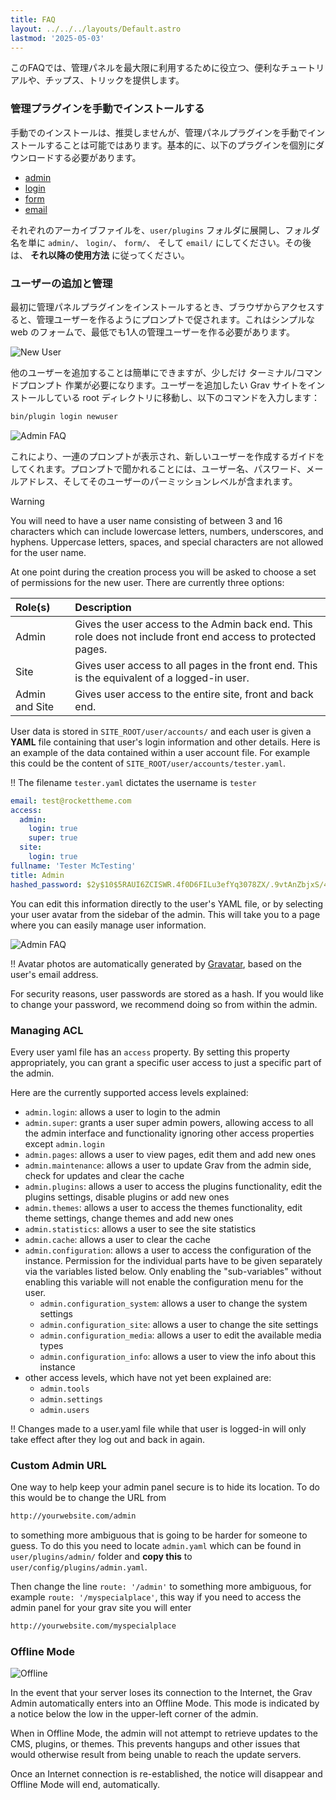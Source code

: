 ```yaml
---
title: FAQ
layout: ../../../layouts/Default.astro
lastmod: '2025-05-03'
---
```

このFAQでは、管理パネルを最大限に利用するために役立つ、便利なチュートリアルや、チップス、トリックを提供します。

<h3 id="manual-installation-of-admin">管理プラグインを手動でインストールする</h3>

手動でのインストールは、推奨しませんが、管理パネルプラグインを手動でインストールすることは可能ではあります。基本的に、以下のプラグインを個別にダウンロードする必要があります。

* [admin](https://github.com/getgrav/grav-plugin-admin/archive/master.zip)
* [login](https://github.com/getgrav/grav-plugin-login/archive/master.zip)
* [form](https://github.com/getgrav/grav-plugin-form/archive/master.zip)
* [email](https://github.com/getgrav/grav-plugin-email/archive/master.zip)

それぞれのアーカイブファイルを、`user/plugins` フォルダに展開し、フォルダ名を単に `admin/`、 `login/`、 `form/`、 そして `email/` にしてください。その後は、 **それ以降の使用方法** に従ってください。

<h3 id="adding-and-managing-users">ユーザーの追加と管理</h3>

最初に管理パネルプラグインをインストールするとき、ブラウザからアクセスすると、管理ユーザーを作るようにプロンプトで促されます。これはシンプルな web のフォームで、最低でも1人の管理ユーザーを作る必要があります。

![New User](../01.introduction/new-user.png)

他のユーザーを追加することは簡単にできますが、少しだけ ターミナル/コマンドプロンプト 作業が必要になります。ユーザーを追加したい Grav サイトをインストールしている root ディレクトリに移動し、以下のコマンドを入力します：

```bash
bin/plugin login newuser
```

![Admin FAQ](faq_1.png)

これにより、一連のプロンプトが表示され、新しいユーザーを作成するガイドをしてくれます。プロンプトで聞かれることには、ユーザー名、パスワード、メールアドレス、そしてそのユーザーのパーミッションレベルが含まれます。

> [!Warning]  
> You will need to have a user name consisting of between 3 and 16 characters which can include lowercase letters, numbers, underscores, and hyphens. Uppercase letters, spaces, and special characters are not allowed for the user name.

At one point during the creation process you will be asked to choose a set of permissions for the new user. There are currently three options:

| Role(s)        | Description    |
| :-----         | :-----         |
| Admin          | Gives the user access to the Admin back end. This role does not include front end access to protected pages. |
| Site           | Gives user access to all pages in the front end. This is the equivalent of a logged-in user.                      |
| Admin and Site | Gives user access to the entire site, front and back end.                                                         |

User data is stored in `SITE_ROOT/user/accounts/` and each user is given a **YAML** file containing that user's login information and other details. Here is an example of the data contained within a user account file. For example this could be the content of `SITE_ROOT/user/accounts/tester.yaml`.

!! The filename `tester.yaml` dictates the username is `tester`

```yaml
email: test@rockettheme.com
access:
  admin:
    login: true
    super: true
  site:
    login: true
fullname: 'Tester McTesting'
title: Admin
hashed_password: $2y$10$5RAUI6ZCISWR.4f0D6FILu3efYq3078ZX/.9vtAnZbjxS/4PXN/WW
```

You can edit this information directly to the user's YAML file, or by selecting your user avatar from the sidebar of the admin. This will take you to a page where you can easily manage user information.

![Admin FAQ](faq_2.png)

!! Avatar photos are automatically generated by [Gravatar](https://gravatar.com), based on the user's email address.

For security reasons, user passwords are stored as a hash. If you would like to change your password, we recommend doing so from within the admin.

### Managing ACL

Every user yaml file has an `access` property. By setting this property appropriately, you can grant a specific user access to just a specific part of the admin.

Here are the currently supported access levels explained:

- `admin.login`: allows a user to login to the admin
- `admin.super`: grants a user super admin powers, allowing access to all the admin interface and functionality ignoring other access properties except `admin.login`
- `admin.pages`: allows a user to view pages, edit them and add new ones
- `admin.maintenance`: allows a user to update Grav from the admin side, check for updates and clear the cache
- `admin.plugins`: allows a user to access the plugins functionality, edit the plugins settings, disable plugins or add new ones
- `admin.themes`: allows a user to access the themes functionality, edit theme settings, change themes and add new ones
- `admin.statistics`: allows a user to see the site statistics
- `admin.cache`: allows a user to clear the cache
- `admin.configuration`: allows a user to access the configuration of the instance. Permission for the individual parts have to be given separately via the variables listed below. Only enabling the "sub-variables" without enabling this variable will not enable the configuration menu for the user.
  - `admin.configuration_system`: allows a user to change the system settings
  - `admin.configuration_site`: allows a user to change the site settings
  - `admin.configuration_media`: allows a user to edit the available media types
  - `admin.configuration_info`: allows a user to view the info about this instance
- other access levels, which have not yet been explained are:
  - `admin.tools`
  - `admin.settings`
  - `admin.users`

!! Changes made to a user.yaml file while that user is logged-in will only take effect after they log out and back in again.

### Custom Admin URL

One way to help keep your admin panel secure is to hide its location. To do this would be to change the URL from

```txt
http://yourwebsite.com/admin
```

to something more ambiguous that is going to be harder for someone to guess.  To do this you need to locate `admin.yaml` which can be found in `user/plugins/admin/` folder and **copy this** to `user/config/plugins/admin.yaml`.

Then change the line `route: '/admin'` to something more ambiguous, for example `route: '/myspecialplace'`, this way if you need to access the admin panel for your grav site you will enter

```txt
http://yourwebsite.com/myspecialplace
```

### Offline Mode

![Offline](offline.png)

In the event that your server loses its connection to the Internet, the Grav Admin automatically enters into an Offline Mode. This mode is indicated by a notice below the low in the upper-left corner of the admin.

When in Offline Mode, the admin will not attempt to retrieve updates to the CMS, plugins, or themes. This prevents hangups and other issues that would otherwise result from being unable to reach the update servers.

Once an Internet connection is re-established, the notice will disappear and Offline Mode will end, automatically.

